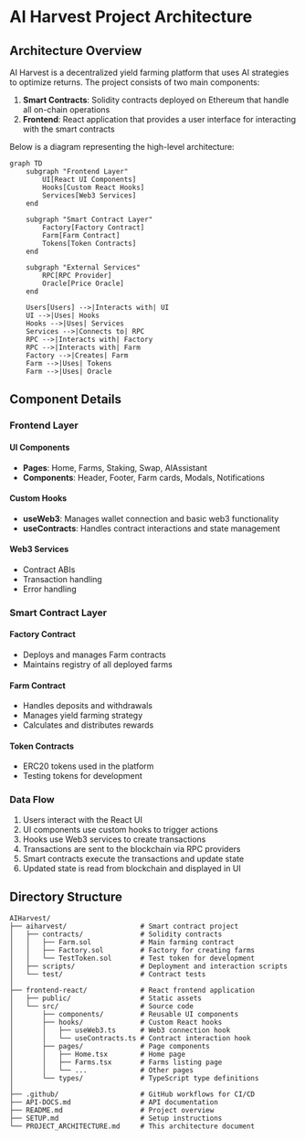 # AI Harvest Project Architecture

## Architecture Overview

AI Harvest is a decentralized yield farming platform that uses AI strategies to optimize returns. The project consists of two main components:

1. **Smart Contracts**: Solidity contracts deployed on Ethereum that handle all on-chain operations
2. **Frontend**: React application that provides a user interface for interacting with the smart contracts

Below is a diagram representing the high-level architecture:

```mermaid
graph TD
    subgraph "Frontend Layer"
        UI[React UI Components]
        Hooks[Custom React Hooks]
        Services[Web3 Services]
    end
    
    subgraph "Smart Contract Layer"
        Factory[Factory Contract]
        Farm[Farm Contract]
        Tokens[Token Contracts]
    end
    
    subgraph "External Services"
        RPC[RPC Provider]
        Oracle[Price Oracle]
    end
    
    Users[Users] -->|Interacts with| UI
    UI -->|Uses| Hooks
    Hooks -->|Uses| Services
    Services -->|Connects to| RPC
    RPC -->|Interacts with| Factory
    RPC -->|Interacts with| Farm
    Factory -->|Creates| Farm
    Farm -->|Uses| Tokens
    Farm -->|Uses| Oracle
```

## Component Details

### Frontend Layer

#### UI Components
- **Pages**: Home, Farms, Staking, Swap, AIAssistant
- **Components**: Header, Footer, Farm cards, Modals, Notifications

#### Custom Hooks
- **useWeb3**: Manages wallet connection and basic web3 functionality
- **useContracts**: Handles contract interactions and state management

#### Web3 Services
- Contract ABIs
- Transaction handling
- Error handling

### Smart Contract Layer

#### Factory Contract
- Deploys and manages Farm contracts
- Maintains registry of all deployed farms

#### Farm Contract
- Handles deposits and withdrawals
- Manages yield farming strategy
- Calculates and distributes rewards

#### Token Contracts
- ERC20 tokens used in the platform
- Testing tokens for development

### Data Flow

1. Users interact with the React UI
2. UI components use custom hooks to trigger actions
3. Hooks use Web3 services to create transactions
4. Transactions are sent to the blockchain via RPC providers
5. Smart contracts execute the transactions and update state
6. Updated state is read from blockchain and displayed in UI

## Directory Structure

```
AIHarvest/
├── aiharvest/                  # Smart contract project
│   ├── contracts/              # Solidity contracts
│   │   ├── Farm.sol            # Main farming contract
│   │   ├── Factory.sol         # Factory for creating farms
│   │   └── TestToken.sol       # Test token for development
│   ├── scripts/                # Deployment and interaction scripts
│   └── test/                   # Contract tests
│
├── frontend-react/             # React frontend application
│   ├── public/                 # Static assets
│   └── src/                    # Source code
│       ├── components/         # Reusable UI components
│       ├── hooks/              # Custom React hooks
│       │   ├── useWeb3.ts      # Web3 connection hook
│       │   └── useContracts.ts # Contract interaction hook
│       ├── pages/              # Page components
│       │   ├── Home.tsx        # Home page
│       │   ├── Farms.tsx       # Farms listing page
│       │   └── ...             # Other pages
│       └── types/              # TypeScript type definitions
│
├── .github/                    # GitHub workflows for CI/CD
├── API-DOCS.md                 # API documentation
├── README.md                   # Project overview
├── SETUP.md                    # Setup instructions
└── PROJECT_ARCHITECTURE.md     # This architecture document
``` 